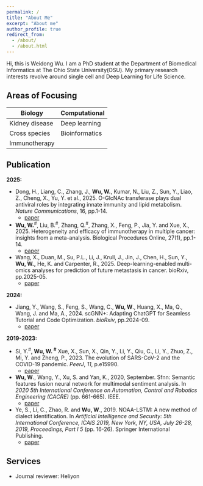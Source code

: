 ```yaml
---
permalink: /
title: "About Me"
excerpt: "About me"
author_profile: true
redirect_from: 
  - /about/
  - /about.html
---
```


Hi, this is Weidong Wu. I am a PhD student at the Department of Biomedical Informatics at The Ohio State University(OSU). My primary research interests revolve around single cell and Deep Learning for Life Science.

## Areas of Focusing

| Biology | Computational |
|---------|---------------|
| Kidney disease | Deep learning |
| Cross species | Bioinformatics |
| Immunotherapy | |

## Publication

**2025:**

- Dong, H., Liang, C., Zhang, J., **Wu, W.**, Kumar, N., Liu, Z., Sun, Y., Liao, Z., Cheng, X., Yu, Y. et al., 2025. O-GlcNAc transferase plays dual antiviral roles by integrating innate immunity and lipid metabolism. *Nature Communications*, 16, pp.1-14.
  - [paper](https://doi.org/10.1038/s41467-025-63085-y)
- **Wu, W.**<sup>#</sup>, Liu, B.<sup>#</sup>, Zhang, Q.<sup>#</sup>, Zhang, X., Feng, P., Jia, Y. and Xue, X., 2025. Heterogeneity and efficacy of immunotherapy in multiple cancer: insights from a meta-analysis. Biological Procedures Online, 27(1), pp.1-14.
  - [paper](https://link.springer.com/article/10.1186/s12575-025-00274-5)
- Wang, X., Duan, M., Su, P.L., Li, J., Krull, J., Jin, J., Chen, H., Sun, Y., **Wu, W.,** He, K. and Carpenter, R., 2025. Deep-learning-enabled multi-omics analyses for prediction of future metastasis in cancer. bioRxiv, pp.2025-05.
  - [paper](https://www.biorxiv.org/content/10.1101/2025.05.16.654579v2.full.pdf)

**2024:**

- Jiang, Y., Wang, S., Feng, S., Wang, C., **Wu, W**., Huang, X., Ma, Q., Wang, J. and Ma, A., 2024. scGNN+: Adapting ChatGPT for Seamless Tutorial and Code Optimization. *bioRxiv*, pp.2024-09.
  - [paper](https://www.biorxiv.org/content/biorxiv/early/2024/10/01/2024.09.30.615735.full.pdf)

**2019-2023:**

- Si, Y.<sup>#</sup>**, **Wu, W**. <sup>#</sup>** Xue, X., Sun, X., Qin, Y., Li, Y., Qiu, C., Li, Y., Zhuo, Z., Mi, Y. and Zheng, P., 2023. The evolution of SARS-CoV-2 and the COVID-19 pandemic. *PeerJ*, *11*, p.e15990.
  - [paper](https://peerj.com/articles/15990/)
- **Wu, W**., Wang, Y., Xu, S. and Yan, K., 2020, September. Sfnn: Semantic features fusion neural network for multimodal sentiment analysis. In *2020 5th International Conference on Automation, Control and Robotics Engineering (CACRE)* (pp. 661-665). IEEE.
  - [paper](https://ieeexplore.ieee.org/iel7/9229471/9229898/09230015.pdf)
- Ye, S., Li, C., Zhao, R. and **Wu, W**., 2019. NOAA-LSTM: A new method of dialect identification. In *Artificial Intelligence and Security: 5th International Conference, ICAIS 2019, New York, NY, USA, July 26-28, 2019, Proceedings, Part I 5* (pp. 16-26). Springer International Publishing.
  - [paper](https://link.springer.com/chapter/10.1007/978-3-030-24274-9_2)

## Services

- Journal reviewer: Heliyon
